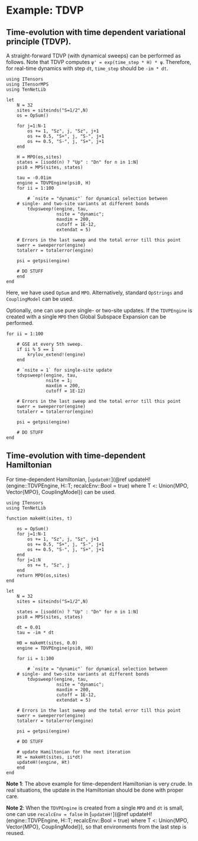 # Example: TDVP

## Time-evolution with time dependent variational principle (TDVP).

A straight-forward TDVP (with dynamical sweeps) can be performed as follows.
Note that TDVP computes `ψ' = exp(time_step * H) * ψ`. Therefore, for real-time dynamics
with step `dt`, `time_step` should be `-im * dt`.

```
using ITensors
using ITensorMPS
using TenNetLib

let
    N = 32
    sites = siteinds("S=1/2",N)
    os = OpSum()
    
    for j=1:N-1
        os += 1, "Sz", j, "Sz", j+1
        os += 0.5, "S+", j, "S-", j+1
        os += 0.5, "S-", j, "S+", j+1
    end
    
    H = MPO(os,sites)
    states = [isodd(n) ? "Up" : "Dn" for n in 1:N]
    psi0 = MPS(sites, states)

    tau = -0.01im    
    engine = TDVPEngine(psi0, H)
    for ii = 1:100

    	# `nsite = "dynamic"` for dynamical selection between
	# single- and two-site variants at different bonds
        tdvpsweep!(engine, tau,
                   nsite = "dynamic";
                   maxdim = 200,
                   cutoff = 1E-12,
                   extendat = 5)

	# Errors in the last sweep and the total error till this point
	swerr = sweeperror(engine)
	totalerr = totalerror(engine)
	
	psi = getpsi(engine)
	
	# DO STUFF
    end
end
```

Here, we have used `OpSum` and `MPO`. Alternatively, standard `OpStrings` and `CouplingModel` can
be used.

Optionally, one can use pure single- or two-site updates. If the `TDVPEngine` is created with a
single `MPO` then Global Subspace Expansion can be performed.
```
for ii = 1:100

    # GSE at every 5th sweep.
    if ii % 5 == 1
        krylov_extend!(engine)
    end
    
    # `nsite = 1` for single-site update
    tdvpsweep!(engine, tau,
               nsite = 1;
               maxdim = 200,
               cutoff = 1E-12)

    # Errors in the last sweep and the total error till this point
    swerr = sweeperror(engine)
    totalerr = totalerror(engine)
	
    psi = getpsi(engine)
	
    # DO STUFF
end
```

## Time-evolution with time-dependent Hamiltonian

For time-dependent Hamiltonian, [`updateH!`](@ref updateH!(engine::TDVPEngine, H::T; recalcEnv::Bool = true) where T <: Union{MPO, Vector{MPO}, CouplingModel}) can be used.

```
using ITensors
using TenNetLib

function makeHt(sites, t)

    os = OpSum()    
    for j=1:N-1
        os += 1, "Sz", j, "Sz", j+1
        os += 0.5, "S+", j, "S-", j+1
        os += 0.5, "S-", j, "S+", j+1
    end
    for j=1:N
        os += t, "Sz", j
    end
    return MPO(os,sites)
end

let
    N = 32
    sites = siteinds("S=1/2",N)

    states = [isodd(n) ? "Up" : "Dn" for n in 1:N]
    psi0 = MPS(sites, states)

    dt = 0.01
    tau = -im * dt

    H0 = makeHt(sites, 0.0)
    engine = TDVPEngine(psi0, H0)
    
    for ii = 1:100

    	# `nsite = "dynamic"` for dynamical selection between
	# single- and two-site variants at different bonds
        tdvpsweep!(engine, tau,
                   nsite = "dynamic";
                   maxdim = 200,
                   cutoff = 1E-12,
                   extendat = 5)

	# Errors in the last sweep and the total error till this point
	swerr = sweeperror(engine)
	totalerr = totalerror(engine)
	
	psi = getpsi(engine)
	
	# DO STUFF

	# update Hamiltonian for the next iteration
	Ht = makeHt(sites, ii*dt)
	updateH!(engine, Ht)
    end
end
```

**Note 1**: The above example for time-dependent Hamiltonian is very crude. In real situations,
the update in the Hamiltonian should be done with proper care.

**Note 2**: When  the `TDVPEngine` is created from a single `MPO` and `dt` is small,
one can use `recalcEnv = false` in [`updateH!`](@ref updateH!(engine::TDVPEngine, H::T; recalcEnv::Bool = true) where T <: Union{MPO, Vector{MPO}, CouplingModel}), so that environments from the
last step is reused.
